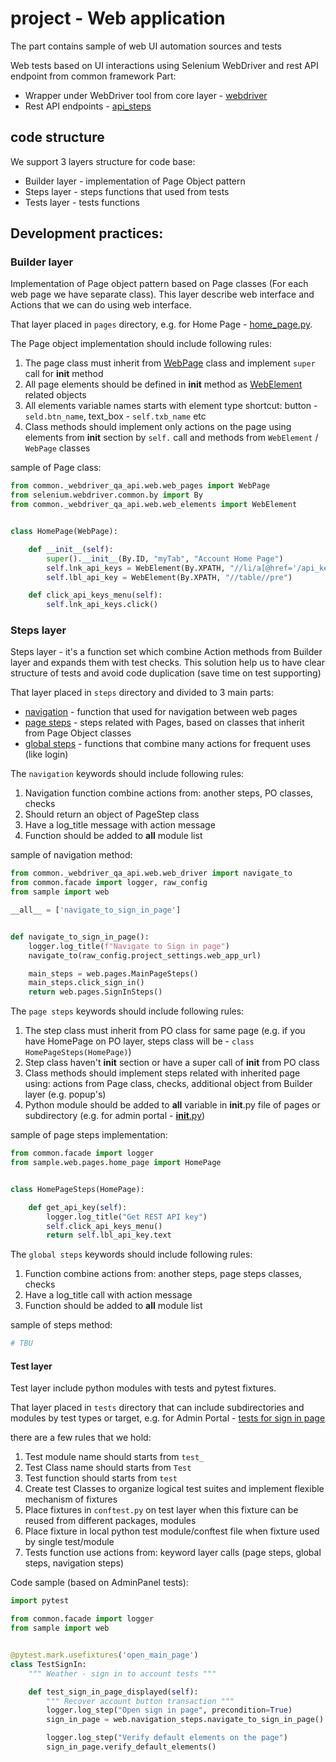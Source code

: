 # project - Web application

The part contains sample of web UI automation sources and tests

Web tests based on UI interactions using Selenium WebDriver and rest API endpoint from common framework Part:

* Wrapper under WebDriver tool from core layer - [webdriver](../../common/_webdriver_qa_api/web)
* Rest API endpoints - [api_steps](../api/steps)

## code structure

We support 3 layers structure for code base:

* Builder layer - implementation of Page Object pattern
* Steps layer - steps functions that used from tests
* Tests layer - tests functions


## Development practices:

### Builder layer
 Implementation of Page object pattern based on Page classes (For each web page we have separate class).
 This layer describe web interface and Actions that we can do using web interface.
 
 That layer placed in `pages` directory, e.g. for Home Page - [home_page.py](pages/home_page.py).
 
The Page object implementation should include following rules:

1. The page class must inherit from [WebPage](../../common/_webdriver_qa_api/web/web_pages.py) class and implement `super` call for __init__ method
1. All page elements should be defined in __init__ method as [WebElement](../../common/_webdriver_qa_api/web/web_elements.py) related objects
1. All elements variable names starts with element type shortcut: button - `seld.btn_name`, text_box - `self.txb_name` etc
1. Class methods should implement only actions on the page using elements from __init__ section by `self.` call and methods from `WebElement` / `WebPage` classes

sample of Page class:
```python
from common._webdriver_qa_api.web.web_pages import WebPage
from selenium.webdriver.common.by import By
from common._webdriver_qa_api.web.web_elements import WebElement


class HomePage(WebPage):

    def __init__(self):
        super().__init__(By.ID, "myTab", "Account Home Page")
        self.lnk_api_keys = WebElement(By.XPATH, "//li/a[@href='/api_keys']")
        self.lbl_api_key = WebElement(By.XPATH, "//table//pre")

    def click_api_keys_menu(self):
        self.lnk_api_keys.click()
```

### Steps layer
Steps layer - it's a function set which combine Action methods from Builder layer and expands them with test checks.
This solution help us to have clear structure of tests and avoid code duplication (save time on test supporting)

 That layer placed in `steps` directory and divided to 3 main parts:
* [navigation](steps/navigation) - function that used for navigation between web pages
* [page steps](steps/page_object_steps/pages) - steps related with Pages, based on classes that inherit from Page Object classes
* [global steps](steps/global_steps) - functions that combine many actions for frequent uses (like login)


The `navigation` keywords should include following rules:

1. Navigation function combine actions from: another steps, PO classes, checks
1. Should return an object of PageStep class
1. Have a log_title message with action message
1. Function should be added to __all__ module list 

sample of navigation method:
```python
from common._webdriver_qa_api.web.web_driver import navigate_to
from common.facade import logger, raw_config
from sample import web

__all__ = ['navigate_to_sign_in_page']


def navigate_to_sign_in_page():
    logger.log_title(f"Navigate to Sign in page")
    navigate_to(raw_config.project_settings.web_app_url)

    main_steps = web.pages.MainPageSteps()
    main_steps.click_sign_in()
    return web.pages.SignInSteps()
```


The `page steps` keywords should include following rules:

1. The step class must inherit from PO class for same page (e.g. if you have HomePage on PO layer, steps class will be - `class HomePageSteps(HomePage)`)
1. Step class haven't __init__ section or have a super call of __init__ from PO class
1. Class methods should implement steps related with inherited page using: actions from Page class, checks, additional object from Builder layer (e.g. popup's)
1. Python module should be added to __all__ variable in __init__.py file of pages or subdirectory (e.g. for admin portal - [__init__.py](admin_portal/keywords/pages/__init__.py))

sample of page steps implementation:
```python
from common.facade import logger
from sample.web.pages.home_page import HomePage


class HomePageSteps(HomePage):

    def get_api_key(self):
        logger.log_title("Get REST API key")
        self.click_api_keys_menu()
        return self.lbl_api_key.text
```


The `global steps` keywords should include following rules:

1. Function combine actions from: another steps, page steps classes, checks
1. Have a log_title call with action message
1. Function should be added to __all__ module list 

sample of steps method:
```python
# TBU
```

#### Test layer
Test layer include python modules with tests and pytest fixtures.

That layer placed in `tests` directory that can include subdirectories and modules by test types or target,
 e.g. for Admin Portal - [tests for sign in page](../tests/web_tests/test_sign_in_page.py)

there are a few rules that we hold:

1. Test module name should starts from `test_`
1. Test Class name should starts from `Test`
1. Test function should starts from `test`
1. Create test Classes to organize logical test suites and implement flexible mechanism of fixtures
1. Place fixtures in `conftest.py` on test layer when this fixture can be reused from different packages, modules
1. Place fixture in local python test module/conftest file when fixture used by single test/module
1. Tests function use actions from: keyword layer calls (page steps, global steps, navigation steps)
 
Code sample (based on AdminPanel tests):
```python
import pytest

from common.facade import logger
from sample import web


@pytest.mark.usefixtures('open_main_page')
class TestSignIn:
    """ Weather - sign in to account tests """

    def test_sign_in_page_displayed(self):
        """ Recover account button transaction """
        logger.log_step("Open sign in page", precondition=True)
        sign_in_page = web.navigation_steps.navigate_to_sign_in_page()

        logger.log_step("Verify default elements on the page")
        sign_in_page.verify_default_elements()
```